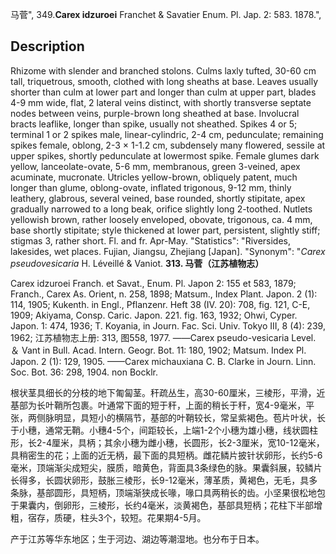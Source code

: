 马菅",
349.**Carex idzuroei** Franchet & Savatier Enum. Pl. Jap. 2: 583. 1878.",

## Description
Rhizome with slender and branched stolons. Culms laxly tufted, 30-60 cm tall, triquetrous, smooth, clothed with long sheaths at base. Leaves usually shorter than culm at lower part and longer than culm at upper part, blades 4-9 mm wide, flat, 2 lateral veins distinct, with shortly transverse septate nodes between veins, purple-brown long sheathed at base. Involucral bracts leaflike, longer than spike, usually not sheathed. Spikes 4 or 5; terminal 1 or 2 spikes male, linear-cylindric, 2-4 cm, pedunculate; remaining spikes female, oblong, 2-3 × 1-1.2 cm, subdensely many flowered, sessile at upper spikes, shortly pedunculate at lowermost spike. Female glumes dark yellow, lanceolate-ovate, 5-6 mm, membranous, green 3-veined, apex acuminate, mucronate. Utricles yellow-brown, obliquely patent, much longer than glume, oblong-ovate, inflated trigonous, 9-12 mm, thinly leathery, glabrous, several veined, base rounded, shortly stipitate, apex gradually narrowed to a long beak, orifice slightly long 2-toothed. Nutlets yellowish brown, rather loosely enveloped, obovate, trigonous, ca. 4 mm, base shortly stipitate; style thickened at lower part, persistent, slightly stiff; stigmas 3, rather short. Fl. and fr. Apr-May.
  "Statistics": "Riversides, lakesides, wet places. Fujian, Jiangsu, Zhejiang [Japan].
  "Synonym": "*Carex pseudovesicaria* H. Léveillé &amp; Vaniot.
**313. 马菅（江苏植物志）**

Carex idzuroei Franch. et Savat., Enum. Pl. Japon 2: 155 et 583, 1879; Franch., Carex As. Orient, n. 258, 1898; Matsum., Index Plant. Japon. 2 (1): 114, 1905; Kukenth. in Engl., Pflanzenr. Heft 38 (IV. 20): 708, fig. 121, C-E, 1909; Akiyama, Consp. Caric. Japon. 221. fig. 163, 1932; Ohwi, Cyper. Japon. 1: 474, 1936; T. Koyania, in Journ. Fac. Sci. Univ. Tokyo III, 8 (4): 239, 1962; 江苏植物志上册: 313, 图558, 1977. ——Carex pseudo-vesicaria Level. ＆ Vant in Bull. Acad. Intern. Geogr. Bot. 11: 180, 1902; Matsum. Index Pl. Japon. 2 (1): 129, 1905. ——Carex michauxiana C. B. Clarke in Journ. Linn. Soc. Bot. 36: 298, 1904. non Bocklr.

根状茎具细长的分枝的地下匍匐茎。秆疏丛生，高30-60厘米，三棱形，平滑，近基部为长叶鞘所包裹。叶通常下面的短于秆，上面的稍长于秆，宽4-9毫米，平张，两侧脉明显，具短小的横隔节，基部的叶鞘较长，常呈紫褐色。苞片叶状，长于小穗，通常无鞘。小穗4-5个，间距较长，上端1-2个小穗为雄小穗，线状圆柱形，长2-4厘米，具柄；其余小穗为雌小穗，长圆形，长2-3厘米，宽10-12毫米，具稍密生的花；上面的近无柄，最下面的具短柄。雌花鳞片披针状卵形，长约5-6毫米，顶端渐尖成短尖，膜质，暗黄色，背面具3条绿色的脉。果囊斜展，较鳞片长得多，长圆状卵形，鼓胀三棱形，长9-12毫米，薄革质，黄褐色，无毛，具多条脉，基部圆形，具短柄，顶端渐狭成长喙，喙口具两稍长的齿。小坚果很松地包于果囊内，倒卵形，三棱形，长约4毫米，淡黄褐色，基部具短柄；花柱下半部增粗，宿存，质硬，柱头3个，较短。花果期4-5月。

产于江苏等华东地区；生于河边、湖边等潮湿地。也分布于日本。
